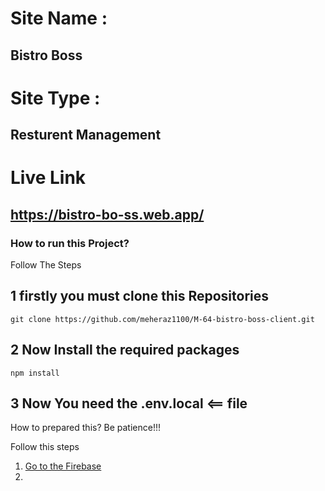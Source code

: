 # Site Name : 
## Bistro Boss

# Site Type : 
## Resturent Management

# Live Link
## https://bistro-bo-ss.web.app/

### How to run this Project?

Follow The Steps

## 1 firstly you must clone this Repositories
```
git clone https://github.com/meheraz1100/M-64-bistro-boss-client.git
```

## 2 Now Install the required packages
```
npm install
```

## 3 Now You need the .env.local <== file
How to prepared this?
Be patience!!!

Follow this steps
1. [Go to the Firebase](https://firebase.google.com)
2. 